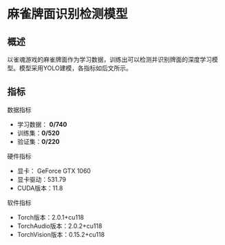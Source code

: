 # 麻雀牌面识别检测模型

## 概述

以雀魂游戏的麻雀牌面作为学习数据，训练出可以检测并识别牌面的深度学习模型。模型采用YOLO建模，各指标如后文所示。

## 指标

数据指标
 - 学习数据： **0/740**
 - 训练集：**0/520**
 - 验证集：**0/220**
 
硬件指标
 - 显卡： GeForce GTX 1060
 - 显卡驱动：531.79
 - CUDA版本：11.8

软件指标
 - Torch版本：2.0.1+cu118
 - TorchAudio版本：2.0.2+cu118
 - TorchVision版本：0.15.2+cu118